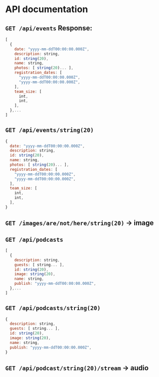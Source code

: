 # API documentation

## `GET /api/events` Response:

```js
[
  {
    date: "yyyy-mm-ddT00:00:00.000Z",
    description: string,
    id: string(20),
    name: string,
    photos: [ string(20)... ],
    registration_dates: [
      "yyyy-mm-ddT00:00:00.000Z",
      "yyyy-mm-ddT00:00:00.000Z",
    ],
    team_size: [
      int,
      int,
    ],
  },...
]
```

## `GET /api/events/string(20)`

```js
{
  date: "yyyy-mm-ddT00:00:00.000Z",
  description: string,
  id: string(20),
  name: string,
  photos: [ string(20)... ],
  registration_dates: [
    "yyyy-mm-ddT00:00:00.000Z",
    "yyyy-mm-ddT00:00:00.000Z",
  ],
  team_size: [
    int,
    int,
  ],
}
```

## `GET /images/are/not/here/string(20)` -> image

## `GET /api/podcasts`

```js
[
  {
    description: string,
    guests: [ string... ],
    id: string(20),
    image: string(20),
    name: string,
    publish: "yyyy-mm-ddT00:00:00.000Z",
  },...
]
```

## `GET /api/podcasts/string(20)`

```js
{
  description: string,
  guests: [ string... ],
  id: string(20),
  image: string(20),
  name: string,
  publish: "yyyy-mm-ddT00:00:00.000Z",
}
```

## `GET /api/podcast/string(20)/stream` -> audio
